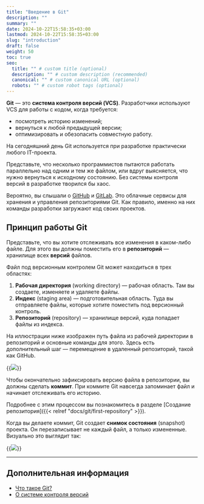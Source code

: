 ```yaml
---
title: "Введение в Git"
description: ""
summary: ""
date: 2024-10-22T15:58:35+03:00
lastmod: 2024-10-22T15:58:35+03:00
slug: "introduction"
draft: false
weight: 50
toc: true
seo:
  title: "" # custom title (optional)
  description: "" # custom description (recommended)
  canonical: "" # custom canonical URL (optional)
  robots: "" # custom robot tags (optional)
---
```


**Git** — это **система контроля версий (VCS)**. Разработчики используют VCS для работы с кодом, когда требуется:
- посмотреть историю изменений;
- вернуться к любой предыдущей версии;
- оптимизировать и обезопасить совместную работу.

На сегодняшний день Git используется при разработке практически любого IT-проекта.

Представьте, что несколько программистов пытаются работать параллельно над одним
и тем же файлом, или вдруг выясняется, что нужно вернуться к исходному
состоянию. Без системы контроля версий в разработке творился бы хаос.

Вероятно, вы слышали о [GitHub](https://github.com) и
[GitLab](https://about.gitlab.com). Это облачные сервисы для хранения и
управления репозиториями Git. Как правило,
именно на них команды разработки загружают код своих проектов.

## Принцип работы Git

Представьте, что вы хотите отслеживать все изменения в каком-либо файле.
Для этого вы должны поместить его в **репозиторий** — хранилище всех **версий** файлов.

Файл под версионным контролем Git может находиться в трех областях:

1.  **Рабочая директория** (working directory) — рабочая область. Там вы
    создаете, изменяете и удаляете файлы.
2.  **Индекс** (staging area) — подготовительная область. Туда вы отправляете
    файлы, которые хотите поместить под версионный контроль. 
3.  **Репозиторий** (repository) — хранилище версий, куда попадает файлы из
    индекса.

На иллюстрации ниже изображен путь файла из рабочей директории в
репозиторий и основные команды для этого. Здесь есть дополнительный шаг — перемещение
в удаленный репозиторий, такой как GitHub.

{{<img src="images/git-overview-1.png">}}

Чтобы окончательно зафиксировать версию файла в репозитории, вы должны сделать
**коммит**. При коммите Git навсегда запоминает файл и начинает отслеживать
его историю.

Подробнее с этим процессом вы познакомитесь в разделе
[Создание репозитория]({{< relref "docs/git/first-repository" >}}).

Когда вы делаете коммит, Git создает **снимок состояния** (snapshot) проекта.
Он перезаписывает не каждый файл, а только измененные.
Визуально это выглядит так:

{{<img src="images/git-overview-2.png">}}

---

## Дополнительная информация

-  [Что такое Git?](https://git-scm.com/book/ru/v2/%D0%92%D0%B2%D0%B5%D0%B4%D0%B5%D0%BD%D0%B8%D0%B5-%D0%A7%D1%82%D0%BE-%D1%82%D0%B0%D0%BA%D0%BE%D0%B5-Git%3F)
-  [О системе контроля версий](https://git-scm.com/book/ru/v2/%D0%92%D0%B2%D0%B5%D0%B4%D0%B5%D0%BD%D0%B8%D0%B5-%D0%9E-%D1%81%D0%B8%D1%81%D1%82%D0%B5%D0%BC%D0%B5-%D0%BA%D0%BE%D0%BD%D1%82%D1%80%D0%BE%D0%BB%D1%8F-%D0%B2%D0%B5%D1%80%D1%81%D0%B8%D0%B9)